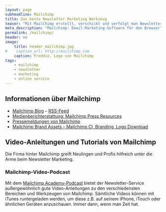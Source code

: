 ```yaml
---
layout: page
subheadline: Mailchimp
title: Das beste Newsletter Marketing Werkzeug
teaser: "Mit MailChimp erstellt, verschickt und verfolgt man Newsletter-Emails. Nach dem Versand der Emails hilft Mailchimp beim Tracking der Newsletter-Emails und bietet zahlreiche Anbindungsmöglichkeiten an sozialen Medien und wertet Informationen dieser Kanäle für den Benutzer aus."
meta_description: "Mailchimp: Email-Marketing-Software für den Browser"
permalink: /mailchimp/
header: no
image:
    title: header_mailchimp.jpg
#    caption_url: http://mailchimp.com
    caption: Freddie, Logo von Mailchimp
tags:
    - mailchimp
    - newsletter
    - marketing
    - online service
---
```

## Informationen über Mailchimp

- [Mailchimp Blog](http://blog.mailchimp.com/) – [RSS-Feed](http://blog.mailchimp.com/feed/)
- [Medienberichterstattung: Mailchimp Press Resources](http://mailchimp.com/about/press-resources/)
- [Pressemeldungen von Mailchimp](http://mailchimp.com/about/press-releases/)
- [Mailchimp Brand Assets – Mailchimp CI, Branding, Logo Download](http://mailchimp.com/about/brand-assets/)



## Video-Anleitungen und Tutorials von Mailchimp

Die Firma hinter Mailchimp greift Neulingen und Profis hilfreich unter die Arme beim Newsletter Marketing.


### Mailchimp-Video-Podcast

Mit dem [Mailchimp Academy-Podcast][1] bietet der Newsletter-Service
außergewöhnlich gute Video-Anleitungen zu den verschiedensten Bereichen
und Werkzeugen von Mailchimp. Sämtliche Videos können mit iTunes
runtergeladen werden, um diese z.B. auf seinem iPhone, iTouch oder
ähnlichen Geräten anzuschauen. Immer dann, wenn man Zeit hat.




 [1]: http://itunes.apple.com/podcast/mailchimp-academy/id306802337
  
